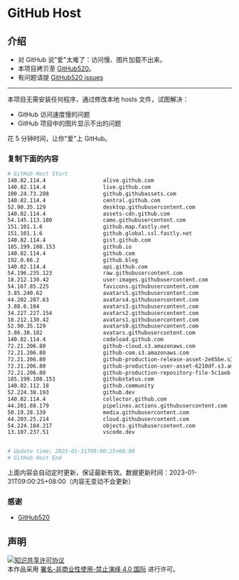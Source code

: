 # GitHub Host
## 介绍
- 对 GitHub 说"爱"太难了：访问慢、图片加载不出来。
- 本项目拷贝至 [GitHub520](https://github.com/521xueweihan/GitHub520)。
- 有问题请提 [GitHub520 issues](https://github.com/521xueweihan/GitHub520/issues/new)

---

本项目无需安装任何程序，通过修改本地 hosts 文件，试图解决：
- GitHub 访问速度慢的问题
- GitHub 项目中的图片显示不出的问题

花 5 分钟时间，让你"爱"上 GitHub。

### 复制下面的内容
```bash
# GitHub Host Start
140.82.114.4                  alive.github.com
140.82.114.4                  live.github.com
100.24.73.208                 github.githubassets.com
140.82.114.4                  central.github.com
52.90.35.129                  desktop.githubusercontent.com
140.82.114.4                  assets-cdn.github.com
54.145.113.180                camo.githubusercontent.com
151.101.1.6                   github.map.fastly.net
151.101.1.6                   github.global.ssl.fastly.net
140.82.114.4                  gist.github.com
185.199.108.153               github.io
140.82.114.4                  github.com
192.0.66.2                    github.blog
140.82.114.4                  api.github.com
54.196.235.123                raw.githubusercontent.com
18.212.130.42                 user-images.githubusercontent.com
54.167.85.225                 favicons.githubusercontent.com
3.85.240.62                   avatars5.githubusercontent.com
44.202.207.63                 avatars4.githubusercontent.com
3.88.6.104                    avatars3.githubusercontent.com
34.227.227.154                avatars2.githubusercontent.com
18.212.130.42                 avatars1.githubusercontent.com
52.90.35.129                  avatars0.githubusercontent.com
3.86.38.182                   avatars.githubusercontent.com
140.82.114.4                  codeload.github.com
72.21.206.80                  github-cloud.s3.amazonaws.com
72.21.206.80                  github-com.s3.amazonaws.com
72.21.206.80                  github-production-release-asset-2e65be.s3.amazonaws.com
72.21.206.80                  github-production-user-asset-6210df.s3.amazonaws.com
72.21.206.80                  github-production-repository-file-5c1aeb.s3.amazonaws.com
185.199.108.153               githubstatus.com
140.82.112.18                 github.community
52.224.38.193                 github.dev
140.82.114.4                  collector.github.com
44.201.88.179                 pipelines.actions.githubusercontent.com
50.19.28.139                  media.githubusercontent.com
44.203.25.214                 cloud.githubusercontent.com
54.224.184.217                objects.githubusercontent.com
13.107.237.51                 vscode.dev


# Update time: 2023-01-31T09:00:25+08:00
# GitHub Host End

```
上面内容会自动定时更新，保证最新有效。数据更新时间：2023-01-31T09:00:25+08:00（内容无变动不会更新）

### 感谢

- [GitHub520](https://github.com/521xueweihan/GitHub520)

## 声明
<a rel="license" href="https://creativecommons.org/licenses/by-nc-nd/4.0/deed.zh"><img alt="知识共享许可协议" style="border-width: 0" src="https://licensebuttons.net/l/by-nc-nd/4.0/88x31.png"></a><br>本作品采用 <a rel="license" href="https://creativecommons.org/licenses/by-nc-nd/4.0/deed.zh">署名-非商业性使用-禁止演绎 4.0 国际</a> 进行许可。